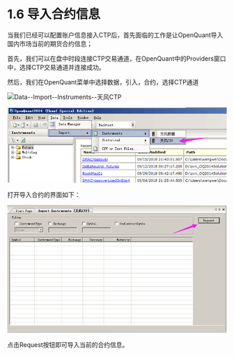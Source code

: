# 1.6 导入合约信息

当我们已经可以配置账户信息接入CTP后，首先面临的工作是让OpenQuant导入国内市场当前的期货合约信息；

首先，我们可以在盘中时段连接CTP交易通道，在OpenQuant中的Providers窗口中，选择CTP交易通道并连接成功。

然后，我们在OpenQuant菜单中选择数据，引入，合约，选择CTP通道

![](/.gitbook/assets/icon_labtubeblue.ico)Data--Import--Instruments--天风CTP

![](/assets/ImportInstruments.png)

打开导入合约的界面如下：

![](/assets/importInstumentsGUI02.png)

点击Request按钮即可导入当前的合约信息。

